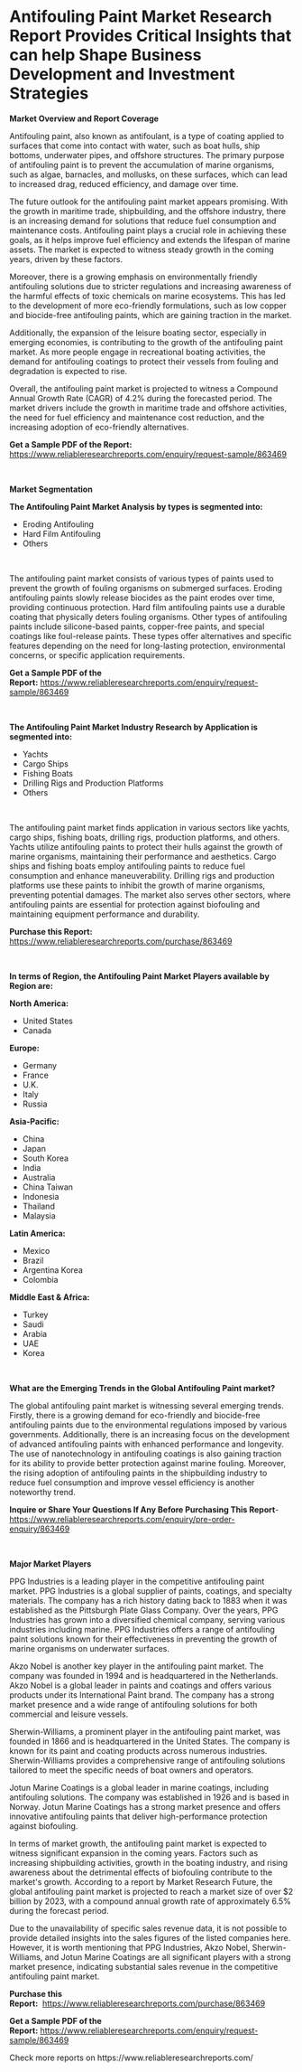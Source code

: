 <p><h1>Antifouling Paint Market Research Report Provides Critical Insights that can help Shape Business Development and Investment Strategies</h1></p><p><strong>Market Overview and Report Coverage</strong></p>
<p><p>Antifouling paint, also known as antifoulant, is a type of coating applied to surfaces that come into contact with water, such as boat hulls, ship bottoms, underwater pipes, and offshore structures. The primary purpose of antifouling paint is to prevent the accumulation of marine organisms, such as algae, barnacles, and mollusks, on these surfaces, which can lead to increased drag, reduced efficiency, and damage over time.</p><p>The future outlook for the antifouling paint market appears promising. With the growth in maritime trade, shipbuilding, and the offshore industry, there is an increasing demand for solutions that reduce fuel consumption and maintenance costs. Antifouling paint plays a crucial role in achieving these goals, as it helps improve fuel efficiency and extends the lifespan of marine assets. The market is expected to witness steady growth in the coming years, driven by these factors.</p><p>Moreover, there is a growing emphasis on environmentally friendly antifouling solutions due to stricter regulations and increasing awareness of the harmful effects of toxic chemicals on marine ecosystems. This has led to the development of more eco-friendly formulations, such as low copper and biocide-free antifouling paints, which are gaining traction in the market.</p><p>Additionally, the expansion of the leisure boating sector, especially in emerging economies, is contributing to the growth of the antifouling paint market. As more people engage in recreational boating activities, the demand for antifouling coatings to protect their vessels from fouling and degradation is expected to rise.</p><p>Overall, the antifouling paint market is projected to witness a Compound Annual Growth Rate (CAGR) of 4.2% during the forecasted period. The market drivers include the growth in maritime trade and offshore activities, the need for fuel efficiency and maintenance cost reduction, and the increasing adoption of eco-friendly alternatives.</p></p>
<p><strong>Get a Sample PDF of the Report:</strong> <a href="https://www.reliableresearchreports.com/enquiry/request-sample/863469">https://www.reliableresearchreports.com/enquiry/request-sample/863469</a></p>
<p>&nbsp;</p>
<p><strong>Market Segmentation</strong></p>
<p><strong>The Antifouling Paint Market Analysis by types is segmented into:</strong></p>
<p><ul><li>Eroding Antifouling</li><li>Hard Film Antifouling</li><li>Others</li></ul></p>
<p>&nbsp;</p>
<p><p>The antifouling paint market consists of various types of paints used to prevent the growth of fouling organisms on submerged surfaces. Eroding antifouling paints slowly release biocides as the paint erodes over time, providing continuous protection. Hard film antifouling paints use a durable coating that physically deters fouling organisms. Other types of antifouling paints include silicone-based paints, copper-free paints, and special coatings like foul-release paints. These types offer alternatives and specific features depending on the need for long-lasting protection, environmental concerns, or specific application requirements.</p></p>
<p><strong>Get a Sample PDF of the Report:</strong>&nbsp;<a href="https://www.reliableresearchreports.com/enquiry/request-sample/863469">https://www.reliableresearchreports.com/enquiry/request-sample/863469</a></p>
<p>&nbsp;</p>
<p><strong>The Antifouling Paint Market Industry Research by Application is segmented into:</strong></p>
<p><ul><li>Yachts</li><li>Cargo Ships</li><li>Fishing Boats</li><li>Drilling Rigs and Production Platforms</li><li>Others</li></ul></p>
<p>&nbsp;</p>
<p><p>The antifouling paint market finds application in various sectors like yachts, cargo ships, fishing boats, drilling rigs, production platforms, and others. Yachts utilize antifouling paints to protect their hulls against the growth of marine organisms, maintaining their performance and aesthetics. Cargo ships and fishing boats employ antifouling paints to reduce fuel consumption and enhance maneuverability. Drilling rigs and production platforms use these paints to inhibit the growth of marine organisms, preventing potential damages. The market also serves other sectors, where antifouling paints are essential for protection against biofouling and maintaining equipment performance and durability.</p></p>
<p><strong>Purchase this Report:</strong>&nbsp; <a href="https://www.reliableresearchreports.com/purchase/863469">https://www.reliableresearchreports.com/purchase/863469</a></p>
<p>&nbsp;</p>
<p><strong>In terms of Region, the Antifouling Paint Market Players available by Region are:</strong></p>
<p>
    <p> <strong> North America: </strong>
        <ul>
            <li>United States</li>
            <li>Canada</li>
        </ul>
        </p> 
    <p> <strong> Europe: </strong>
        <ul>
            <li>Germany</li>
            <li>France</li>
            <li>U.K.</li>
            <li>Italy</li>
            <li>Russia</li>
        </ul>
        </p> 
    <p> <strong> Asia-Pacific: </strong>
        <ul>
            <li>China</li>
            <li>Japan</li>
            <li>South Korea</li>
            <li>India</li>
            <li>Australia</li>
            <li>China Taiwan</li>
            <li>Indonesia</li>
            <li>Thailand</li>
            <li>Malaysia</li>
        </ul>
        </p> 
    <p> <strong> Latin America: </strong>
        <ul>
            <li>Mexico</li>
            <li>Brazil</li>
            <li>Argentina Korea</li>
            <li>Colombia</li>
        </ul>
        </p> 
    <p> <strong> Middle East & Africa: </strong>
        <ul>
            <li>Turkey</li>
            <li>Saudi</li>
            <li>Arabia</li>
            <li>UAE</li>
            <li>Korea</li>
        </ul>
    </p>
    </p>
<p>&nbsp;</p>
<p><strong>What are the Emerging Trends in the Global Antifouling Paint market?</strong></p>
<p><p>The global antifouling paint market is witnessing several emerging trends. Firstly, there is a growing demand for eco-friendly and biocide-free antifouling paints due to the environmental regulations imposed by various governments. Additionally, there is an increasing focus on the development of advanced antifouling paints with enhanced performance and longevity. The use of nanotechnology in antifouling coatings is also gaining traction for its ability to provide better protection against marine fouling. Moreover, the rising adoption of antifouling paints in the shipbuilding industry to reduce fuel consumption and improve vessel efficiency is another noteworthy trend.</p></p>
<p><strong>Inquire or Share Your Questions If Any Before Purchasing This Report</strong>- <a href="https://www.reliableresearchreports.com/enquiry/pre-order-enquiry/863469">https://www.reliableresearchreports.com/enquiry/pre-order-enquiry/863469</a></p>
<p>&nbsp;</p>
<p><strong>Major Market Players</strong></p>
<p><p>PPG Industries is a leading player in the competitive antifouling paint market. PPG Industries is a global supplier of paints, coatings, and specialty materials. The company has a rich history dating back to 1883 when it was established as the Pittsburgh Plate Glass Company. Over the years, PPG Industries has grown into a diversified chemical company, serving various industries including marine. PPG Industries offers a range of antifouling paint solutions known for their effectiveness in preventing the growth of marine organisms on underwater surfaces.</p><p>Akzo Nobel is another key player in the antifouling paint market. The company was founded in 1994 and is headquartered in the Netherlands. Akzo Nobel is a global leader in paints and coatings and offers various products under its International Paint brand. The company has a strong market presence and a wide range of antifouling solutions for both commercial and leisure vessels.</p><p>Sherwin-Williams, a prominent player in the antifouling paint market, was founded in 1866 and is headquartered in the United States. The company is known for its paint and coating products across numerous industries. Sherwin-Williams provides a comprehensive range of antifouling solutions tailored to meet the specific needs of boat owners and operators.</p><p>Jotun Marine Coatings is a global leader in marine coatings, including antifouling solutions. The company was established in 1926 and is based in Norway. Jotun Marine Coatings has a strong market presence and offers innovative antifouling paints that deliver high-performance protection against biofouling.</p><p>In terms of market growth, the antifouling paint market is expected to witness significant expansion in the coming years. Factors such as increasing shipbuilding activities, growth in the boating industry, and rising awareness about the detrimental effects of biofouling contribute to the market's growth. According to a report by Market Research Future, the global antifouling paint market is projected to reach a market size of over $2 billion by 2023, with a compound annual growth rate of approximately 6.5% during the forecast period.</p><p>Due to the unavailability of specific sales revenue data, it is not possible to provide detailed insights into the sales figures of the listed companies here. However, it is worth mentioning that PPG Industries, Akzo Nobel, Sherwin-Williams, and Jotun Marine Coatings are all significant players with a strong market presence, indicating substantial sales revenue in the competitive antifouling paint market.</p></p>
<p><strong>Purchase this Report:</strong>&nbsp;&nbsp;<a href="https://www.reliableresearchreports.com/purchase/863469">https://www.reliableresearchreports.com/purchase/863469</a></p>
<p></p>
<p><strong>Get a Sample PDF of the Report:</strong>&nbsp;<a href="https://www.reliableresearchreports.com/enquiry/request-sample/863469">https://www.reliableresearchreports.com/enquiry/request-sample/863469</a></p>
<p>Check more reports on https://www.reliableresearchreports.com/</p>